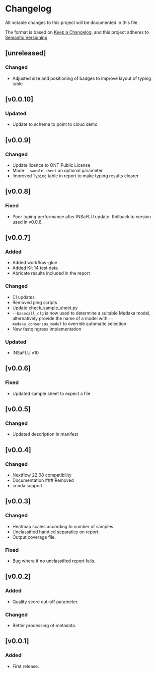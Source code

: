 # Changelog
All notable changes to this project will be documented in this file.

The format is based on [Keep a Changelog](https://keepachangelog.com/en/1.0.0/),
and this project adheres to [Semantic Versioning](https://semver.org/spec/v2.0.0.html).

## [unreleased]
### Changed
- Adjusted size and positioning of badges to improve layout of typing table

## [v0.0.10]
### Updated
- Update to schema to point to cloud demo

## [v0.0.9]
### Changed
- Update licence to ONT Public License
- Made `--sample_sheet` an optional parameter
- Improved `Typing` table in report to make typing results clearer

## [v0.0.8]
### Fixed
- Poor typing performance after INSaFLU update. Rollback to version used in v0.0.6.

## [v0.0.7]
### Added
- Added workflow-glue
- Added Kit 14 test data
- Abricate results included in the report
### Changed
- CI updates
- Removed ping scripts
- Update check_sample_sheet.py
- `--basecall_cfg` is now used to determine a suitable Medaka model, alternatively provide the name of a model with `--medaka_consensus_model` to override automatic selection
- New fastqingress implementation
### Updated
- INSaFLU v10

## [v0.0.6]
### Fixed
- Updated sample sheet to expect a file

## [v0.0.5]
### Changed
- Updated description in manifest

## [v0.0.4]
### Changed
- Nextflow 22.08 compatibility
- Documentation
### Removed
- conda support

## [v0.0.3]
### Changed
- Heatmap scales according to number of samples.
- Unclassified handled separatley on report.
- Output coverage file.
### Fixed
- Bug where if no unclassified report fails.

## [v0.0.2]
### Added
- Quality score cut-off parameter.
### Changed
- Better processing of metadata.

## [v0.0.1]
### Added
- First release.
